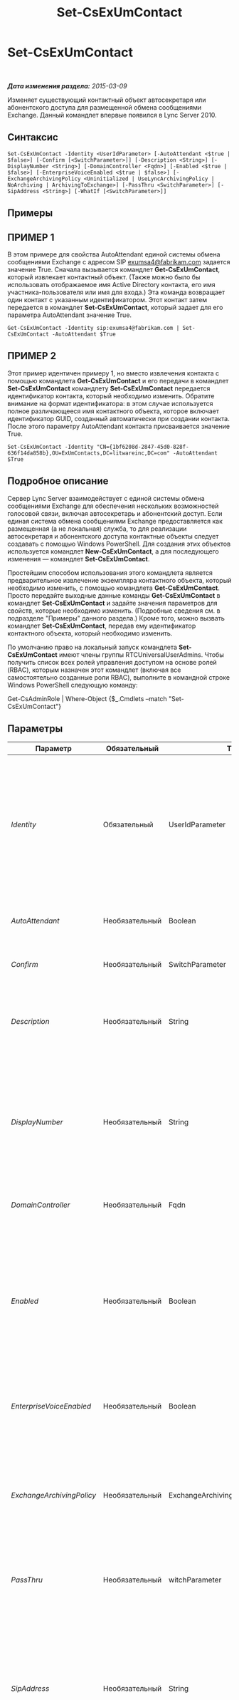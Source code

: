 ﻿---
title: Set-CsExUmContact
TOCTitle: Set-CsExUmContact
ms:assetid: c0fe0fdc-6fea-4334-8645-24ffd494db07
ms:mtpsurl: https://technet.microsoft.com/ru-ru/library/Gg412944(v=OCS.15)
ms:contentKeyID: 49311042
ms.date: 05/19/2016
mtps_version: v=OCS.15
ms.translationtype: HT
---

# Set-CsExUmContact

 

_**Дата изменения раздела:** 2015-03-09_

Изменяет существующий контактный объект автосекретаря или абонентского доступа для размещенной обмена сообщениями Exchange. Данный командлет впервые появился в Lync Server 2010.

## Синтаксис

    Set-CsExUmContact -Identity <UserIdParameter> [-AutoAttendant <$true | $false>] [-Confirm [<SwitchParameter>]] [-Description <String>] [-DisplayNumber <String>] [-DomainController <Fqdn>] [-Enabled <$true | $false>] [-EnterpriseVoiceEnabled <$true | $false>] [-ExchangeArchivingPolicy <Uninitialized | UseLyncArchivingPolicy | NoArchiving | ArchivingToExchange>] [-PassThru <SwitchParameter>] [-SipAddress <String>] [-WhatIf [<SwitchParameter>]]

## Примеры

## ПРИМЕР 1

В этом примере для свойства AutoAttendant единой системы обмена сообщениями Exchange с адресом SIP exumsa4@fabrikam.com задается значение True. Сначала вызывается командлет **Get-CsExUmContact**, который извлекает контактный объект. (Также можно было бы использовать отображаемое имя Active Directory контакта, его имя участника-пользователя или имя для входа.) Эта команда возвращает один контакт с указанным идентификатором. Этот контакт затем передается в командлет **Set-CsExUmContact**, который задает для его параметра AutoAttendant значение True.

    Get-CsExUmContact -Identity sip:exumsa4@fabrikam.com | Set-CsExUmContact -AutoAttendant $True

## ПРИМЕР 2

Этот пример идентичен примеру 1, но вместо извлечения контакта с помощью командлета **Get-CsExUmContact** и его передачи в командлет **Set-CsExUmContact** командлету **Set-CsExUmContact** передается идентификатор контакта, который необходимо изменить. Обратите внимание на формат идентификатора: в этом случае используется полное различающееся имя контактного объекта, которое включает идентификатор GUID, созданный автоматически при создании контакта. После этого параметру AutoAttendant контакта присваивается значение True.

    Set-CsExUmContact -Identity "CN={1bf6208d-2847-45d0-828f-636f14da858b},OU=ExUmContacts,DC=litwareinc,DC=com" -AutoAttendant $True

## Подробное описание

Сервер Lync Server взаимодействует с единой системы обмена сообщениями Exchange для обеспечения нескольких возможностей голосовой связи, включая автосекретарь и абонентский доступ. Если единая система обмена сообщениями Exchange предоставляется как размещенная (а не локальная) служба, то для реализации автосекретаря и абонентского доступа контактные объекты следует создавать с помощью Windows PowerShell. Для создания этих объектов используется командлет **New-CsExUmContact**, а для последующего изменения — командлет **Set-CsExUmContact**.

Простейшим способом использования этого командлета является предварительное извлечение экземпляра контактного объекта, который необходимо изменить, с помощью командлета **Get-CsExUmContact**. Просто передайте выходные данные команды **Get-CsExUmContact** в командлет **Set-CsExUmContact** и задайте значения параметров для свойств, которые необходимо изменить. (Подробные сведения см. в подразделе "Примеры" данного раздела.) Кроме того, можно вызвать командлет **Set-CsExUmContact**, передав ему идентификатор контактного объекта, который необходимо изменить.

По умолчанию право на локальный запуск командлета **Set-CsExUmContact** имеют члены группы RTCUniversalUserAdmins. Чтобы получить список всех ролей управления доступом на основе ролей (RBAC), которым назначен этот командлет (включая все самостоятельно созданные роли RBAC), выполните в командной строке Windows PowerShell следующую команду:

Get-CsAdminRole | Where-Object {$\_.Cmdlets –match "Set-CsExUmContact"}

## Параметры


<table>
<colgroup>
<col style="width: 25%" />
<col style="width: 25%" />
<col style="width: 25%" />
<col style="width: 25%" />
</colgroup>
<thead>
<tr class="header">
<th>Параметр</th>
<th>Обязательный</th>
<th>Тип</th>
<th>Описание</th>
</tr>
</thead>
<tbody>
<tr class="odd">
<td><p><em>Identity</em></p></td>
<td><p>Обязательный</p></td>
<td><p>UserIdParameter</p></td>
<td><p>Уникальный идентификатор контактного объекта, который необходимо изменить. Идентификаторы контактов могут указываться в одном из следующих четырех форматов: 1) адрес SIP контакта; 2) имя участника-пользователя контакта (UPN); 3) имя домена и имя входа контакта в формате домен\имя_входа (например, litwareinc\exum1); 4) отображаемое имя Active Directory контакта (например, &quot;Автосекретарь группы&quot;).</p>
<p>Полный тип данных: Microsoft.Rtc.Management.AD.UserIdParameter</p></td>
</tr>
<tr class="even">
<td><p><em>AutoAttendant</em></p></td>
<td><p>Необязательный</p></td>
<td><p>Boolean</p></td>
<td><p>Задайте для этого параметра значение True, если контактный объект представляет автосекретарь. Значение по умолчанию — False.</p></td>
</tr>
<tr class="odd">
<td><p><em>Confirm</em></p></td>
<td><p>Необязательный</p></td>
<td><p>SwitchParameter</p></td>
<td><p>Запрашивает подтверждение перед выполнением команды.</p></td>
</tr>
<tr class="even">
<td><p><em>Description</em></p></td>
<td><p>Необязательный</p></td>
<td><p>String</p></td>
<td><p>Описание данного контакта. Описание используется администраторами для определения типа контакта (автосекретарь или абонентский доступ), расположения, поставщика и иных сведений о назначении каждого контакта единой системы обмена сообщениями Exchange.</p></td>
</tr>
<tr class="odd">
<td><p><em>DisplayNumber</em></p></td>
<td><p>Необязательный</p></td>
<td><p>String</p></td>
<td><p>Номер телефона контакта. Отображаемый номер каждого контакта должен быть уникальным (один и тот же отображаемый номер нельзя использовать для двух контактов единой системы обмена сообщениями Exchange). При изменении данного значения также меняется значение свойства LineURI.</p>
<p>Это значение может начинаться со знака плюс (+) и содержать любое количество цифр. Первая цифра не может быть нулем.</p></td>
</tr>
<tr class="even">
<td><p><em>DomainController</em></p></td>
<td><p>Необязательный</p></td>
<td><p>Fqdn</p></td>
<td><p>Позволяет указать контроллер домена. Если контроллер не указан, будет использоваться первый из доступных.</p></td>
</tr>
<tr class="odd">
<td><p><em>Enabled</em></p></td>
<td><p>Необязательный</p></td>
<td><p>Boolean</p></td>
<td><p>Указывает на то, включена ли для контакта поддержка Lync Server. Если для этого параметра задать значение False, контакт будет отключен, а связанные с ним функции автосекретаря и абонентского доступа перестанут работать.</p>
<p>Если отключить учетную запись с помощью параметра Enabled, связанные с ней данные (включая назначенные политики маршрутизации размещенной голосовой почты) сохранятся. Если учетная запись будет позднее включена повторно с помощью параметра Enabled, эти данные будут восстановлены.</p></td>
</tr>
<tr class="even">
<td><p><em>EnterpriseVoiceEnabled</em></p></td>
<td><p>Необязательный</p></td>
<td><p>Boolean</p></td>
<td><p>Указывает на то, включена ли для контакта корпоративная голосовая связь. Если задано значение False, связанная с контактом функция автосекретаря или абонентского доступа будет недоступна.</p></td>
</tr>
<tr class="odd">
<td><p><em>ExchangeArchivingPolicy</em></p></td>
<td><p>Необязательный</p></td>
<td><p>ExchangeArchivingPolicyOptionsEnum</p></td>
<td><p>Указывает расположение, в которое архивируются сеансы обмена мгновенными сообщениями контакта. Допускаются следующие значения:</p>
<p>* Uninitialized</p>
<p>* UseLyncArchivingPolicy</p>
<p>* ArchivingToExchange</p>
<p>* NoArchiving</p></td>
</tr>
<tr class="even">
<td><p><em>PassThru</em></p></td>
<td><p>Необязательный</p></td>
<td><p>witchParameter</p></td>
<td><p>Возвращает результаты выполнения команды. По умолчанию данный командлет не создает каких-либо выходных результатов.</p></td>
</tr>
<tr class="odd">
<td><p><em>SipAddress</em></p></td>
<td><p>Необязательный</p></td>
<td><p>String</p></td>
<td><p>Адрес SIP контакта. Это должен быть новый адрес, который еще не назначен пользователю или контакту в доменных службах Доменные службы Active Directory.</p>
<p>При изменении данного значения также меняется адрес SIP, хранящийся в свойстве OtherIpPhone.</p>
<p>Значение SipAddress можно использовать в качестве идентификатора в командах командлета <strong>Get-CsExUmContact</strong> для извлечения определенных контактов. При вызове этого командлета будет использоваться новое значение SipAddress. При запросе старого адреса SIP объект не будет возвращен.</p></td>
</tr>
<tr class="even">
<td><p><em>WhatIf</em></p></td>
<td><p>Необязательный</p></td>
<td><p>SwitchParameter</p></td>
<td><p>Описывает, что произойдет при выполнении команды без реального выполнения команды.</p></td>
</tr>
</tbody>
</table>


## Типы входных данных

Объект Microsoft.Rtc.Management.ADConnect.Schema.OCSADExUmContact. Принимает в качестве входных данных объекты контактов единой системы обмена сообщениями Exchange, переданные по конвейеру.

## Типы возвращаемых данных

Этот командлет изменяет объект типа Microsoft.Rtc.Management.ADConnect.Schema.OCSADExUmContact. Если используется параметр PassThru, командлет также возвращает объект этого типа.

## См. также

#### Другие ресурсы

[New-CsExUmContact](new-csexumcontact.md)  
[Remove-CsExUmContact](remove-csexumcontact.md)  
[Get-CsExUmContact](get-csexumcontact.md)  
[Move-CsExUmContact](move-csexumcontact.md)

